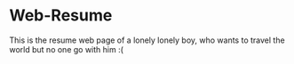 # Web-Resume
This is the resume web page of a lonely lonely boy, who wants to travel the world but no one go with him :(
